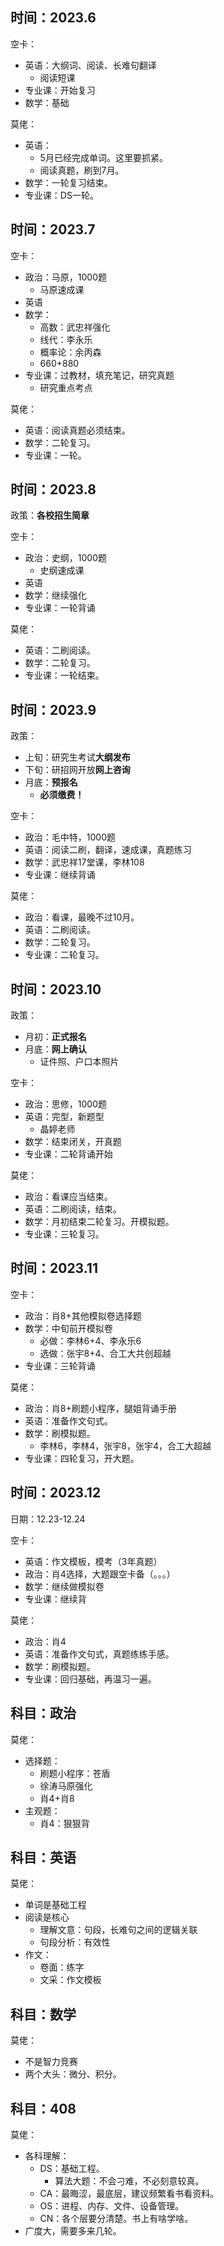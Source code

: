 
## 时间：2023.6

空卡：
- 英语：大纲词、阅读、长难句翻译
	- 阅读短课
- 专业课：开始复习
- 数学：基础

莫佬：
- 英语：
	- 5月已经完成单词。这里要抓紧。
	- 阅读真题，刷到7月。
- 数学：一轮复习结束。
- 专业课：DS一轮。

## 时间：2023.7

空卡：
- 政治：马原，1000题
	- 马原速成课
- 英语
- 数学：
	- 高数：武忠祥强化
	- 线代：李永乐
	- 概率论：余丙森
	- 660+880
- 专业课：过教材，填充笔记，研究真题
	- 研究重点考点

莫佬：
- 英语：阅读真题必须结束。
- 数学：二轮复习。
- 专业课：一轮。

## 时间：2023.8

政策：**各校招生简章**

空卡：
- 政治：史纲，1000题
	- 史纲速成课
- 英语
- 数学：继续强化
- 专业课：一轮背诵

莫佬：
- 英语：二刷阅读。
- 数学：二轮复习。
- 专业课：一轮结束。

## 时间：2023.9

政策：
- 上旬：研究生考试**大纲发布**
- 下旬：研招网开放**网上咨询**
- 月底：**预报名**
	- **必须缴费！**

空卡：
- 政治：毛中特，1000题
- 英语：阅读二刷，翻译，速成课，真题练习
- 数学：武忠祥17堂课，李林108
- 专业课：继续背诵

莫佬：
- 政治：看课，最晚不过10月。
- 英语：二刷阅读。
- 数学：二轮复习。
- 专业课：二轮复习。

## 时间：2023.10

政策：
- 月初：**正式报名**
- 月底：**网上确认**
	- 证件照、户口本照片

空卡：
- 政治：思修，1000题
- 英语：完型，新题型
	- 晶婷老师
- 数学：结束闭关，开真题
- 专业课：二轮背诵开始

莫佬：
- 政治：看课应当结束。
- 英语：二刷阅读，结束。
- 数学：月初结束二轮复习。开模拟题。
- 专业课：三轮复习。

## 时间：2023.11

空卡：
- 政治：肖8+其他模拟卷选择题
- 数学：中旬前开模拟卷
	- 必做：李林6+4、李永乐6
	- 选做：张宇8+4、合工大共创超越
- 专业课：三轮背诵

莫佬：
- 政治：肖8+刷题小程序，腿姐背诵手册
- 英语：准备作文句式。
- 数学：刷模拟题。
	- 李林6，李林4，张宇8，张宇4，合工大超越
- 专业课：四轮复习，开大题。

## 时间：2023.12

日期：12.23-12.24

空卡：
- 英语：作文模板，模考（3年真题）
- 政治：肖4选择，大题跟空卡备（。。。）
- 数学：继续做模拟卷
- 专业课：继续背

莫佬：
- 政治：肖4
- 英语：准备作文句式，真题练练手感。
- 数学：刷模拟题。
- 专业课：回归基础，再温习一遍。

## 科目：政治

莫佬：
- 选择题：
	- 刷题小程序：苍盾
	- 徐涛马原强化
	- 肖4+肖8
- 主观题：
	- 肖4：狠狠背

## 科目：英语

莫佬：
- 单词是基础工程
- 阅读是核心
	- 理解文意：句段，长难句之间的逻辑关联
	- 句段分析：有效性
- 作文：
	- 卷面：练字
	- 文采：作文模板

## 科目：数学

莫佬：
- 不是智力竞赛
- 两个大头：微分、积分。

## 科目：408

莫佬：
- 各科理解：
	- DS：基础工程。
		- 算法大题：不会刁难，不必刻意较真。
	- CA：最晦涩，最底层，建议频繁看书看资料。
	- OS：进程、内存、文件、设备管理。
	- CN：各个层要分清楚。书上有啥学啥。
- 广度大，需要多来几轮。